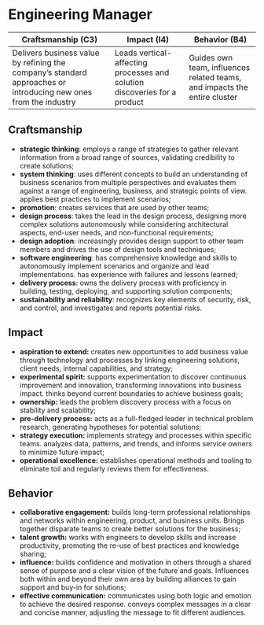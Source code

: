 # Engineering Manager

| **Craftsmanship (C3)** | **Impact (I4)** | **Behavior (B4)** |
| --- | --- | --- |
| Delivers business value by refining the company’s standard approaches or introducing new ones from the industry | Leads vertical-affecting processes and solution discoveries for a product | Guides own team, influences related teams, and impacts the entire cluster |


## Craftsmanship

* **strategic thinking**: employs a range of strategies to gather relevant information from a broad range of sources, validating credibility to create solutions;
* **system thinking**: uses different concepts to build an understanding of business scenarios from multiple perspectives and evaluates them against a range of engineering, business, and strategic points of view. applies best practices to implement scenarios;
* **promotion**: creates services that are used by other teams;
* **design process**: takes the lead in the design process, designing more complex solutions autonomously while considering architectural aspects, end-user needs, and non-functional requirements;
* **design adoption**: increasingly provides design support to other team members and drives the use of design tools and techniques;
* **software engineering**: has comprehensive knowledge and skills to autonomously implement scenarios and organize and lead implementations. has experience with failures and lessons learned;
* **delivery process**: owns the delivery process with proficiency in building, testing, deploying, and supporting solution components;
* **sustainability and reliability**: recognizes key elements of security, risk, and control, and investigates and reports potential risks.


## Impact

* **aspiration to extend:** creates new opportunities to add business value through technology and processes by linking engineering solutions, client needs, internal capabilities, and strategy;
* **experimental spirit:** supports experimentation to discover continuous improvement and innovation, transforming innovations into business impact. thinks beyond current boundaries to achieve business goals;
* **ownership:** leads the problem discovery process with a focus on stability and scalability;
* **pre-delivery process:** acts as a full-fledged leader in technical problem research, generating hypotheses for potential solutions;
* **strategy execution:** implements strategy and processes within specific teams. analyzes data, patterns, and trends, and informs service owners to minimize future impact;
* **operational excellence:** establishes operational methods and tooling to eliminate toil and regularly reviews them for effectiveness.


## Behavior

* **collaborative engagement:** builds long-term professional relationships and networks within engineering, product, and business units. Brings together disparate teams to create better solutions for the business;
* **talent growth:** works with engineers to develop skills and increase productivity, promoting the re-use of best practices and knowledge sharing;
* **influence:** builds confidence and motivation in others through a shared sense of purpose and a clear vision of the future and goals. Influences both within and beyond their own area by building alliances to gain support and buy-in for solutions;
* **effective communication:** communicates using both logic and emotion to achieve the desired response. conveys complex messages in a clear and concise manner, adjusting the message to fit different audiences.